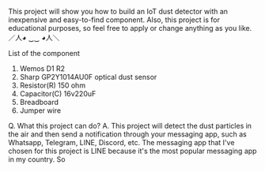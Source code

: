 This project will show you how to build an IoT dust detector with an inexpensive and easy-to-find component. Also, 
this project is for educational purposes, so feel free to apply or change anything as you like.／人◕ ‿‿ ◕人＼

List of the component 
1. Wemos D1 R2 
2. Sharp GP2Y1014AU0F optical dust sensor
3. Resistor(R) 150 ohm
4. Capacitor(C) 16v220uF
5. Breadboard
6. Jumper wire

Q. What this project can do?
A. This project will detect the dust particles in the air and then send a notification through your messaging app, such as Whatsapp, Telegram, LINE, Discord, etc.
   The messaging app that I've chosen for this project is LINE because it's the most popular messaging app in my country. So 
